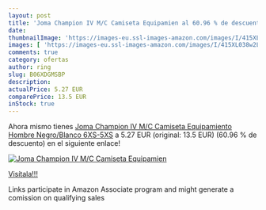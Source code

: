 ```yaml
---
layout: post
title: 'Joma Champion IV M/C Camiseta Equipamien al 60.96 % de descuento'
date: 
thumbnailImage: 'https://images-eu.ssl-images-amazon.com/images/I/415XL038w2L._SL200_.jpg'
images: [ 'https://images-eu.ssl-images-amazon.com/images/I/415XL038w2L._SL200_.jpg' ]
comments: true
category: ofertas
author: ring
slug: B06XDGMSBP
description:
actualPrice: 5.27 EUR
comparePrice: 13.5 EUR
inStock: true
---
```


Ahora mismo tienes [Joma Champion IV M/C Camiseta Equipamiento  Hombre  Negro/Blanco  6XS-5XS](https://www.amazon.es/dp/B06XDGMSBP/?tag=tolees-21) a 5.27 EUR (original: 13.5 EUR) (60.96 %  de descuento) en el siguiente enlace!

[![Joma Champion IV M/C Camiseta Equipamien](https://images-eu.ssl-images-amazon.com/images/I/415XL038w2L._SL200_.jpg)](https://www.amazon.es/dp/B06XDGMSBP/?tag=tolees-21)

[Visítala!!!](https://www.amazon.es/dp/B06XDGMSBP/?tag=tolees-21)

Links participate in Amazon Associate program and might generate a comission on qualifying sales
